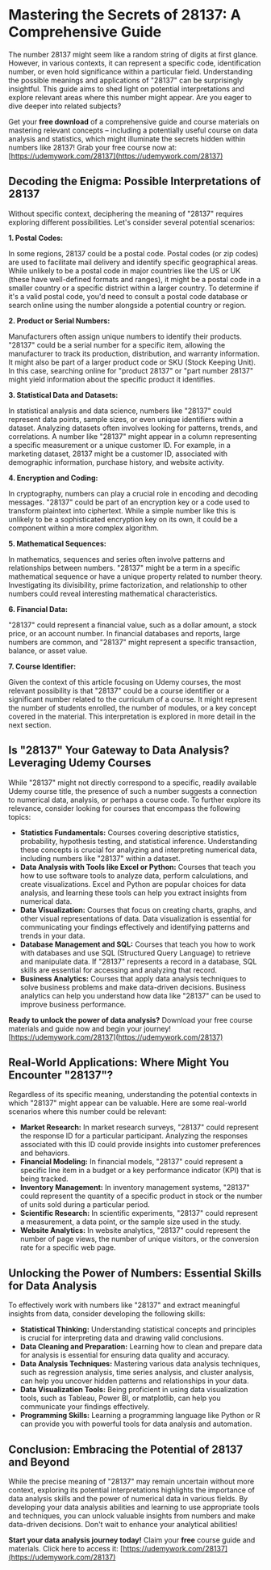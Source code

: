 # Mastering the Secrets of 28137: A Comprehensive Guide

The number 28137 might seem like a random string of digits at first glance. However, in various contexts, it can represent a specific code, identification number, or even hold significance within a particular field. Understanding the possible meanings and applications of "28137" can be surprisingly insightful. This guide aims to shed light on potential interpretations and explore relevant areas where this number might appear. Are you eager to dive deeper into related subjects?

Get your **free download** of a comprehensive guide and course materials on mastering relevant concepts – including a potentially useful course on data analysis and statistics, which might illuminate the secrets hidden within numbers like 28137! Grab your free course now at: [https://udemywork.com/28137](https://udemywork.com/28137)

## Decoding the Enigma: Possible Interpretations of 28137

Without specific context, deciphering the meaning of "28137" requires exploring different possibilities. Let's consider several potential scenarios:

**1. Postal Codes:**

In some regions, 28137 could be a postal code. Postal codes (or zip codes) are used to facilitate mail delivery and identify specific geographical areas. While unlikely to be a postal code in major countries like the US or UK (these have well-defined formats and ranges), it might be a postal code in a smaller country or a specific district within a larger country. To determine if it's a valid postal code, you'd need to consult a postal code database or search online using the number alongside a potential country or region.

**2. Product or Serial Numbers:**

Manufacturers often assign unique numbers to identify their products. "28137" could be a serial number for a specific item, allowing the manufacturer to track its production, distribution, and warranty information. It might also be part of a larger product code or SKU (Stock Keeping Unit). In this case, searching online for "product 28137" or "part number 28137" might yield information about the specific product it identifies.

**3. Statistical Data and Datasets:**

In statistical analysis and data science, numbers like "28137" could represent data points, sample sizes, or even unique identifiers within a dataset. Analyzing datasets often involves looking for patterns, trends, and correlations. A number like "28137" might appear in a column representing a specific measurement or a unique customer ID. For example, in a marketing dataset, 28137 might be a customer ID, associated with demographic information, purchase history, and website activity.

**4. Encryption and Coding:**

In cryptography, numbers can play a crucial role in encoding and decoding messages. "28137" could be part of an encryption key or a code used to transform plaintext into ciphertext. While a simple number like this is unlikely to be a sophisticated encryption key on its own, it could be a component within a more complex algorithm.

**5. Mathematical Sequences:**

In mathematics, sequences and series often involve patterns and relationships between numbers. "28137" might be a term in a specific mathematical sequence or have a unique property related to number theory. Investigating its divisibility, prime factorization, and relationship to other numbers could reveal interesting mathematical characteristics.

**6. Financial Data:**

"28137" could represent a financial value, such as a dollar amount, a stock price, or an account number. In financial databases and reports, large numbers are common, and "28137" might represent a specific transaction, balance, or asset value.

**7. Course Identifier:**

Given the context of this article focusing on Udemy courses, the most relevant possibility is that "28137" could be a course identifier or a significant number related to the curriculum of a course. It might represent the number of students enrolled, the number of modules, or a key concept covered in the material. This interpretation is explored in more detail in the next section.

## Is "28137" Your Gateway to Data Analysis? Leveraging Udemy Courses

While "28137" might not directly correspond to a specific, readily available Udemy course title, the presence of such a number suggests a connection to numerical data, analysis, or perhaps a course code. To further explore its relevance, consider looking for courses that encompass the following topics:

*   **Statistics Fundamentals:** Courses covering descriptive statistics, probability, hypothesis testing, and statistical inference. Understanding these concepts is crucial for analyzing and interpreting numerical data, including numbers like "28137" within a dataset.
*   **Data Analysis with Tools like Excel or Python:** Courses that teach you how to use software tools to analyze data, perform calculations, and create visualizations. Excel and Python are popular choices for data analysis, and learning these tools can help you extract insights from numerical data.
*   **Data Visualization:** Courses that focus on creating charts, graphs, and other visual representations of data. Data visualization is essential for communicating your findings effectively and identifying patterns and trends in your data.
*   **Database Management and SQL:** Courses that teach you how to work with databases and use SQL (Structured Query Language) to retrieve and manipulate data. If "28137" represents a record in a database, SQL skills are essential for accessing and analyzing that record.
*   **Business Analytics:** Courses that apply data analysis techniques to solve business problems and make data-driven decisions. Business analytics can help you understand how data like "28137" can be used to improve business performance.

**Ready to unlock the power of data analysis?** Download your free course materials and guide now and begin your journey! [https://udemywork.com/28137](https://udemywork.com/28137)

## Real-World Applications: Where Might You Encounter "28137"?

Regardless of its specific meaning, understanding the potential contexts in which "28137" might appear can be valuable. Here are some real-world scenarios where this number could be relevant:

*   **Market Research:** In market research surveys, "28137" could represent the response ID for a particular participant. Analyzing the responses associated with this ID could provide insights into customer preferences and behaviors.
*   **Financial Modeling:** In financial models, "28137" could represent a specific line item in a budget or a key performance indicator (KPI) that is being tracked.
*   **Inventory Management:** In inventory management systems, "28137" could represent the quantity of a specific product in stock or the number of units sold during a particular period.
*   **Scientific Research:** In scientific experiments, "28137" could represent a measurement, a data point, or the sample size used in the study.
*   **Website Analytics:** In website analytics, "28137" could represent the number of page views, the number of unique visitors, or the conversion rate for a specific web page.

## Unlocking the Power of Numbers: Essential Skills for Data Analysis

To effectively work with numbers like "28137" and extract meaningful insights from data, consider developing the following skills:

*   **Statistical Thinking:** Understanding statistical concepts and principles is crucial for interpreting data and drawing valid conclusions.
*   **Data Cleaning and Preparation:** Learning how to clean and prepare data for analysis is essential for ensuring data quality and accuracy.
*   **Data Analysis Techniques:** Mastering various data analysis techniques, such as regression analysis, time series analysis, and cluster analysis, can help you uncover hidden patterns and relationships in your data.
*   **Data Visualization Tools:** Being proficient in using data visualization tools, such as Tableau, Power BI, or matplotlib, can help you communicate your findings effectively.
*   **Programming Skills:** Learning a programming language like Python or R can provide you with powerful tools for data analysis and automation.

## Conclusion: Embracing the Potential of 28137 and Beyond

While the precise meaning of "28137" may remain uncertain without more context, exploring its potential interpretations highlights the importance of data analysis skills and the power of numerical data in various fields. By developing your data analysis abilities and learning to use appropriate tools and techniques, you can unlock valuable insights from numbers and make data-driven decisions. Don't wait to enhance your analytical abilities!

**Start your data analysis journey today!** Claim your **free** course guide and materials. Click here to access it: [https://udemywork.com/28137](https://udemywork.com/28137)
